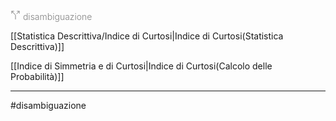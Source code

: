<svg xmlns="http://www.w3.org/2000/svg" width="16" height="16" viewBox="0 0 24 24" fill="none" stroke="gray" stroke-width="1.5" stroke-linecap="round" stroke-linejoin="round" class="lucide lucide-split"><path d="M16 3h5v5"/><path d="M8 3H3v5"/><path d="M12 22v-8.3a4 4 0 0 0-1.172-2.872L3 3"/><path d="m15 9 6-6"/></svg> <span style="color:gray; font-weight:300;">disambiguazione</span>

[[Statistica Descrittiva/Indice di Curtosi|Indice di Curtosi(Statistica Descrittiva)]]

[[Indice di Simmetria e di Curtosi|Indice di Curtosi(Calcolo delle Probabilità)]]

***
#disambiguazione 